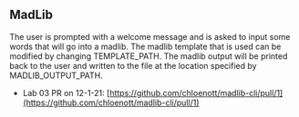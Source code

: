 ## MadLib

The user is prompted with a welcome message and is asked to input some words that will go into a madlib. The madlib template that is used can be modified by changing TEMPLATE_PATH. The madlib output will be printed back to the user and written to the file at the location specified by MADLIB_OUTPUT_PATH.

- Lab 03 PR on 12-1-21: [https://github.com/chloenott/madlib-cli/pull/1](https://github.com/chloenott/madlib-cli/pull/1)